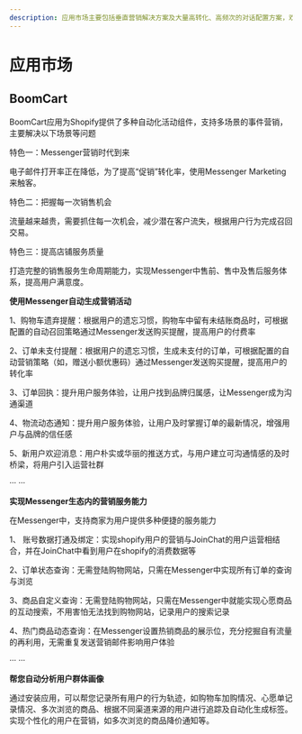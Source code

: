```yaml
---
description: 应用市场主要包括垂直营销解决方案及大量高转化、高频次的对话配置方案，欢迎有需求的用户自行选用
---
```


# 应用市场

## BoomCart

BoomCart应用为Shopify提供了多种自动化活动组件，支持多场景的事件营销，主要解决以下场景等问题

特色一：Messenger营销时代到来

电子邮件打开率正在降低，为了提高“促销”转化率，使用Messenger Marketing来触客。

特色二：把握每一次销售机会

流量越来越贵，需要抓住每一次机会，减少潜在客户流失，根据用户行为完成召回交易。

特色三：提高店铺服务质量

打造完整的销售服务生命周期能力，实现Messenger中售前、售中及售后服务体系，提高用户满意度。

**使用Messenger自动生成营销活动**

1、购物车遗弃提醒：根据用户的遗忘习惯，购物车中留有未结账商品时，可根据配置的自动召回策略通过Messenger发送购买提醒，提高用户的付费率

2、订单未支付提醒：根据用户的遗忘习惯，生成未支付的订单，可根据配置的自动营销策略（如，赠送小额优惠码）通过Messenger发送购买提醒，提高用户的转化率

3、订单回执：提升用户服务体验，让用户找到品牌归属感，让Messenger成为沟通渠道

4、物流动态通知：提升用户服务体验，让用户及时掌握订单的最新情况，增强用户与品牌的信任感

5、新用户欢迎消息：用户朴实或华丽的推送方式，与用户建立可沟通情感的及时桥梁，将用户引入运营社群

··· ···

**实现Messenger生态内的营销服务能力**

在Messenger中，支持商家为用户提供多种便捷的服务能力

1、 账号数据打通及绑定：实现shopify用户的营销与JoinChat的用户运营相结合，并在JoinChat中看到用户在shopify的消费数据等

2、订单状态查询：无需登陆购物网站，只需在Messenger中实现所有订单的查询与浏览

3、商品自定义查询：无需登陆购物网站，只需在Messenger中就能实现心愿商品的互动搜索，不用害怕无法找到购物网站，记录用户的搜索记录

4、热门商品动态查询：在Messenger设置热销商品的展示位，充分挖掘自有流量的再利用，无需重复发送营销邮件影响用户体验

··· ···

**帮您自动分析用户群体画像**

通过安装应用，可以帮您记录所有用户的行为轨迹，如购物车加购情况、心愿单记录情况、多次浏览的商品、根据不同渠道来源的用户进行追踪及自动化生成标签。实现个性化的用户在营销，如多次浏览的商品降价通知等。



